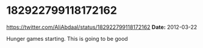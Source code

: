 # 182922799118172162
https://twitter.com/AliAbdaal/status/182922799118172162
**Date:** 2012-03-22

Hunger games starting. This is going to be good
